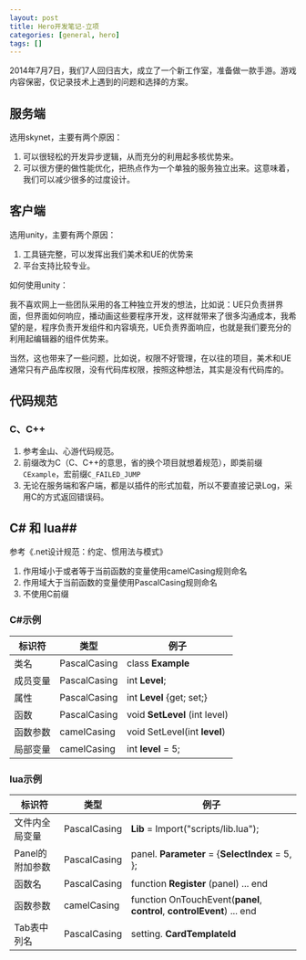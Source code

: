 ```yaml
---
layout: post
title: Hero开发笔记-立项
categories: [general, hero]
tags: []
---
```


2014年7月7日，我们7人回归吉大，成立了一个新工作室，准备做一款手游。游戏内容保密，仅记录技术上遇到的问题和选择的方案。

## 服务端 ##
选用skynet，主要有两个原因：

1. 可以很轻松的开发异步逻辑，从而充分的利用起多核优势来。
1. 可以很方便的做性能优化，把热点作为一个单独的服务独立出来。这意味着，我们可以减少很多的过度设计。

## 客户端 ##
选用unity，主要有两个原因：

1. 工具链完整，可以发挥出我们美术和UE的优势来
1. 平台支持比较专业。

如何使用unity：

我不喜欢网上一些团队采用的各工种独立开发的想法，比如说：UE只负责拼界面，但界面如何响应，播动画这些要程序开发，这样就带来了很多沟通成本，我希望的是，程序负责开发组件和内容填充，UE负责界面响应，也就是我们要充分的利用起编辑器的组件优势来。

当然，这也带来了一些问题，比如说，权限不好管理，在以往的项目，美术和UE通常只有产品库权限，没有代码库权限，按照这种想法，其实是没有代码库的。
 
## 代码规范 ##
### C、C++ ###
1. 参考金山、心游代码规范。
1. 前缀改为C（C、C++的意思，省的换个项目就想着规范），即类前缀`CExample`，宏前缀`C_FAILED_JUMP`
1. 无论在服务端和客户端，都是以插件的形式加载，所以不要直接记录Log，采用C的方式返回错误码。

## C# 和 lua##
参考《.net设计规范：约定、惯用法与模式》

1. 作用域小于或者等于当前函数的变量使用camelCasing规则命名
1. 作用域大于当前函数的变量使用PascalCasing规则命名
1. 不使用C前缀

### C#示例 ###

标识符  				| 类型				| 例子
---  			 	| --- 				| ---
类名    	            | PascalCasing     	| class **Example**
成员变量  		    | PascalCasing     	| int **Level**;
属性           	    | PascalCasing     	| int **Level** {get; set;}
函数           	    | PascalCasing     	| void **SetLevel** (int level)
函数参数         	    | camelCasing      	| void SetLevel(int **level**)
局部变量         	    | camelCasing      	| int **level** = 5;

### lua示例 ###

标识符  				| 类型				| 例子
---  			 	| --- 				| ---
文件内全局变量    	    | PascalCasing     	| **Lib** = Import("scripts/lib.lua"); 
Panel的附加参数  		| PascalCasing     	| panel. **Parameter** = {**SelectIndex** = 5, };
函数名           	    | PascalCasing     	| function **Register** (panel) ... end
函数参数         	    | camelCasing      	| function OnTouchEvent(**panel**, **control**, **controlEvent**) ... end
Tab表中列名      	    | PascalCasing     	| setting. **CardTemplateId**
